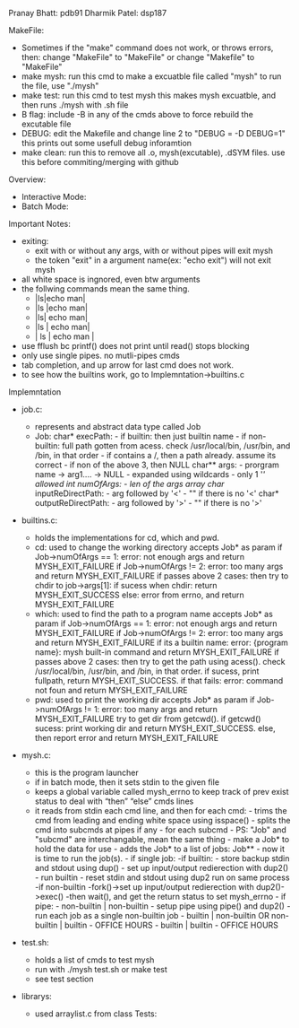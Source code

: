 Pranay Bhatt: pdb91
Dharmik Patel: dsp187

MakeFile:
- Sometimes if the "make" command does not work, or throws errors, then:
    change "MakeFile" to "MakeFile" or change "Makefile" to "MakeFile"
- make mysh:
    run this cmd to make a excuatble file called "mysh"
    to run the file, use "./mysh"
- make test:
    run this cmd to test mysh
    this makes mysh excuatble, and then runs ./mysh with .sh file
- B flag: include -B in any of the cmds above to force rebuild the excutable file
- DEBUG:
    edit the Makefile and change line 2 to "DEBUG = -D DEBUG=1"
    this prints out some usefull debug inforamtion
- make clean:
    run this to remove all .o, mysh(excutable), .dSYM files.
    use this before commiting/merging with github


Overview:
- Interactive Mode:
- Batch Mode:

Important Notes:
- exiting:
    - exit with or without any args, with or without pipes
        will exit mysh
    - the token "exit" in a argument name(ex: "echo exit")
        will not exit mysh
- all white space is ingnored, even btw arguments
- the follwing commands mean the same thing.
    - |ls|echo man|
    - |ls   |echo         man|
    - |ls|   echo man|
    - |ls        |      echo man|
    - |         ls        |      echo man        |
- use fflush bc printf() does not print until read() stops blocking
- only use single pipes. no mutli-pipes cmds
- tab completion, and up arrow for last cmd does not work.
- to see how the builtins work, go to Implemntation->builtins.c


Implemntation
- job.c:
    - represents and abstract data type called Job
    - Job:
        char* execPath:
            - if builtin: then just builtin name
            - if non-builtin: full path gotten from acess. check /usr/local/bin, /usr/bin, and /bin, in that order
            - if contains a /, then a path already. assume its correct
            - if non of the above 3, then NULL
        char** args:
            - prorgram name -> arg1.... -> NULL
            - expanded using wildcards
                - only 1 '*' allowed
        int numOfArgs:
            - len of the args array
        char* inputReDirectPath:
            - arg followed by '<'
            - "" if there is no '<'
        char* outputReDirectPath:
            - arg followed by '>'
            - "" if there is no '>'
- builtins.c:
    - holds the implementations for cd, which and pwd.
    - cd:
        used to change the working directory
        accepts Job* as param
        if Job->numOfArgs == 1: error: not enough args and return MYSH_EXIT_FAILURE
        if Job->numOfArgs != 2: error: too many args and return MYSH_EXIT_FAILURE
        if passes above 2 cases:
            then try to chdir to job->args[1]:
                if sucess when chdir: return MYSH_EXIT_SUCCESS 
                else: error from errno, and return MYSH_EXIT_FAILURE 
    - which:
        used to find the path to a program name
        accepts Job* as param
        if Job->numOfArgs == 1: error: not enough args and return MYSH_EXIT_FAILURE
        if Job->numOfArgs != 2: error: too many args and return MYSH_EXIT_FAILURE
        if its a builtin name: error: {program name}: mysh built-in command and return MYSH_EXIT_FAILURE
        if passes above 2 cases:
            then try to get the path using acess(). check /usr/local/bin, /usr/bin, and /bin, in that order.
                if sucess, print fullpath, return MYSH_EXIT_SUCCESS.
            if that fails: error: command not foun and return MYSH_EXIT_FAILURE
    - pwd:
        used to print the working dir
        accepts Job* as param
        if Job->numOfArgs != 1: error: too many args and return MYSH_EXIT_FAILURE
        try to get dir from getcwd(). 
            if getcwd() sucess: print working dir and return MYSH_EXIT_SUCCESS.
            else, then report error and return MYSH_EXIT_FAILURE

- mysh.c:
    - this is the program launcher
    - if in batch mode, then it sets stdin to the given file
    - keeps a global variable called mysh_errno to keep track of prev exist status to  deal with “then” “else” cmds lines
    - it reads from stdin each cmd line, and then for each cmd:
            - trims the cmd from leading and ending white space using isspace()
            - splits the cmd into subcmds at pipes if any
            - for each subcmd
                - PS: "Job" and "subcmd" are interchangable, mean the same thing
                - make a Job* to hold the data for use
                - adds the Job* to a list of jobs: Job**
            - now it is time to run the job(s).
                - if single job:
                    -if builtin:
                        - store backup stdin and stdout using dup()
                        - set up input/output redierection with dup2()
                        - run builtin
                        - reset stdin and stdout using dup2
                        run on same process
                    -if non-builtin
                        -fork()->set up input/output redierection with dup2()->exec()
                        -then wait(), and get the return status to set mysh_errno
                - if pipe:
                    - non-builtin | non-builtin
                        - setup pipe using pipe() and dup2()
                        - run each job as a single non-builtin job
                    - builtin | non-builtin OR non-builtin | builtin
                        - OFFICE HOURS
                    - builtin | builtin
                        - OFFICE HOURS
- test.sh:
    - holds a list of cmds to test mysh
    - run with ./mysh test.sh or make test
    - see test section
- librarys:
    - used arraylist.c from class 
Tests:

